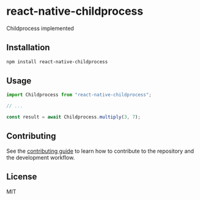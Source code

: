 # react-native-childprocess

Childprocess implemented

## Installation

```sh
npm install react-native-childprocess
```

## Usage

```js
import Childprocess from "react-native-childprocess";

// ...

const result = await Childprocess.multiply(3, 7);
```

## Contributing

See the [contributing guide](CONTRIBUTING.md) to learn how to contribute to the repository and the development workflow.

## License

MIT
